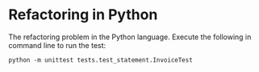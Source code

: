 # Refactoring in Python

The refactoring problem in the Python language. Execute the following in command line to run the test:

```
python -m unittest tests.test_statement.InvoiceTest
```
